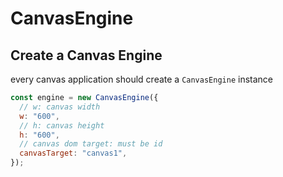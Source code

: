 # CanvasEngine

## Create a Canvas Engine

every canvas application should create a `CanvasEngine` instance

```js
const engine = new CanvasEngine({
  // w: canvas width
  w: "600",
  // h: canvas height
  h: "600",
  // canvas dom target: must be id
  canvasTarget: "canvas1",
});
```
